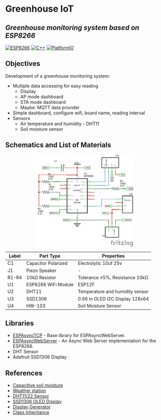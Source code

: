 # Greenhouse IoT

## _Greenhouse monitoring system based on ESP8266_
[![ESP8266](https://img.shields.io/badge/ESP-8266-blue.svg)](https://github.com/esp8266/esp8266-wiki)
[![C++](https://img.shields.io/badge/C-++-blue.svg)]()
[![PlatformIO](https://img.shields.io/badge/Platform-IO-blue.svg)](https://platformio.org/)

## Objectives

Development of a greenhouse monitoring system:

* Multiple data accessing for easy reading
  * Display
  * AP mode dashboard
  * STA mode dashboard
  * Maybe: MQTT data provider
* Simple dashboard, configure wifi, board name, reading interval
* Sensors
  * Air temperature and humidity - DHT11
  * Soil moisture sensor

## Schematics and List of Materials

<p align="center">
  <img width="300" src="https://raw.githubusercontent.com/lgmarin/greenhouse_iot/main/img/schematics.png" alt="Schematics">
</p>

| Label | Part Type | Properties |
|-----|-----|---|
|C1|Capacitor Polarized|Electrolytic 10uf 25v|
|J1|Piezo Speaker|-|
|R1-R4|10kΩ Resistor|Tolerance ±5%, Resistance 10kΩ|
|U1|ESP8266 WiFi Module|ESP12F|
|U2|DHT11|Temperature and humidity sensor|
|U3|SSD1306|0.96 in OLED I2C Display 128x64|
|U4|HW-103|Soil Moisture Sensor|

## Libraries

* [ESPAsyncTCP](https://github.com/me-no-dev/ESPAsyncTCP) - Base library for ESPAsyncWebServer.
* [ESPAsyncWebServer](https://github.com/me-no-dev/ESPAsyncWebServer) - An Async Web Server implementation for the ESP8266.
* DHT Sensor
* Adafruit SSD1306 Display


## References

* [Capacitive soil moisture](https://how2electronics.com/capacitive-soil-moisture-sensor-esp8266-esp32-oled-display/)
* [Weather station](https://www.engineersgarage.com/nodemcu-weather-station/)
* [DHT11/22 Sensor](https://randomnerdtutorials.com/esp8266-dht11dht22-temperature-and-humidity-web-server-with-arduino-ide/)
* [SSD1306 OLED Display](https://randomnerdtutorials.com/esp8266-0-96-inch-oled-display-with-arduino-ide/)
* [Display Generator](https://rickkas7.github.io/DisplayGenerator/index.html)
* [Class Inheritance](https://forum.arduino.cc/t/access-adafruit-ssd1306-object-inside-my-class/969569)